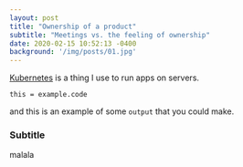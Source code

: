 ```yaml
---
layout: post
title: "Ownership of a product"
subtitle: "Meetings vs. the feeling of ownership"
date: 2020-02-15 10:52:13 -0400
background: '/img/posts/01.jpg'
---
```

[Kubernetes](https://kubernetes.com/) is a thing I use to run apps on servers.

```
this = example.code
```
and this is an example of some `output` that you could make.

### Subtitle
malala